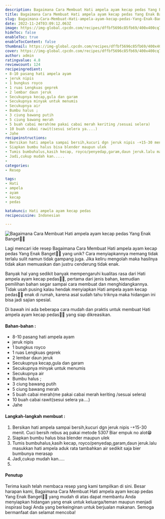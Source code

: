 ```yaml
---
description: Bagaimana Cara Membuat Hati ampela ayam kecap pedas Yang Enak Banget"
title: Bagaimana Cara Membuat Hati ampela ayam kecap pedas Yang Enak Banget
slug: Bagaimana-Cara-Membuat-Hati-ampela-ayam-kecap-pedas-Yang-Enak-Banget
date: 2022-11-24T03:09:12.063Z
image: https://img-global.cpcdn.com/recipes/dffbf5696c85fb69/400x400cq70/photo.jpg
hideToc: false
enableToc: true
enableTocContent: false
thumbnail: https://img-global.cpcdn.com/recipes/dffbf5696c85fb69/400x400cq70/photo.jpg
cover: https://img-global.cpcdn.com/recipes/dffbf5696c85fb69/400x400cq70/photo.jpg
author: admin
ratingvalue: 4.8
reviewcount: 124
recipeingredient:
- 8-10 pasang hati ampela ayam
- jeruk nipis
- 1 bungkus royco
- 1 ruas Lengkuas geprek
- 2 lembar daun jeruk
- Secukupnya kecap,gula dan garam
- Secukupnya minyak untuk menumis
- Secukupnya air
- Bumbu halus ;
- 3 ciung bawang putih
- 5 ciung bawang merah
- 5 buah cabai merah(me pakai cabai merah keriting /sesuai selera)
- 10 buah cabai rawit(sesui selera ya....)
- Jahe
recipeinstructions:
- Bersikan hati ampela sampai bersih,kucuri dgn jeruk nipis -+15-30 menit. Cuci bersih rebus aq pakai metode 5307 Biar empuk no alot😁
- Siapkan bumbu halus bisa blender maupun ulek
- Tumis bumbuhalus,kasih kecap, royco/penyedap,garam,daun jeruk.lalu masukkan hati ampela aduk rata tambahkan air sedikit saja bier bumbunya merasap
- Jadi,cukup mudah kan.....
- 
categories:
- Resep

tags:
- Hati
- ampela
- ayam
- kecap
- pedas

katakunci: Hati ampela ayam kecap pedas
recipecuisine: Indonesian

---
```


![Bagaimana Cara Membuat Hati ampela ayam kecap pedas Yang Enak Banget👩‍🍳](https://img-global.cpcdn.com/recipes/dffbf5696c85fb69/400x400cq70/photo.jpg)

Lagi mencari ide resep Bagaimana Cara Membuat Hati ampela ayam kecap pedas Yang Enak Banget👩‍🍳 yang unik? Cara menyiapkannya memang tidak terlalu sulit namun tidak gampang juga. Jika keliru mengolah maka hasilnya tidak akan memuaskan dan justru cenderung tidak enak.

Banyak hal yang sedikit banyak mempengaruhi kualitas rasa dari Hati ampela ayam kecap pedas👩‍🍳, pertama dari jenis bahan, kemudian pemilihan bahan segar sampai cara membuat dan menghidangkannya. Tidak usah pusing kalau hendak menyiapkan Hati ampela ayam kecap pedas👩‍🍳 enak di rumah, karena asal sudah tahu triknya maka hidangan ini bisa jadi sajian spesial.

Di bawah ini ada beberapa cara mudah dan praktis untuk membuat Hati ampela ayam kecap pedas👩‍🍳 yang siap dikreasikan.

<!--inarticleads1-->

#### Bahan-bahan :

- 8-10 pasang hati ampela ayam
- jeruk nipis
- 1 bungkus royco
- 1 ruas Lengkuas geprek
- 2 lembar daun jeruk
- Secukupnya kecap,gula dan garam
- Secukupnya minyak untuk menumis
- Secukupnya air
- Bumbu halus ;
- 3 ciung bawang putih
- 5 ciung bawang merah
- 5 buah cabai merah(me pakai cabai merah keriting /sesuai selera)
- 10 buah cabai rawit(sesui selera ya....)
- Jahe

<!--inarticleads2-->

#### Langkah-langkah membuat :

1. Bersikan hati ampela sampai bersih,kucuri dgn jeruk nipis -+15-30 menit. Cuci bersih rebus aq pakai metode 5307 Biar empuk no alot😁
1. Siapkan bumbu halus bisa blender maupun ulek
1. Tumis bumbuhalus,kasih kecap, royco/penyedap,garam,daun jeruk.lalu masukkan hati ampela aduk rata tambahkan air sedikit saja bier bumbunya merasap
1. Jadi,cukup mudah kan.....
1. 

#### Penutup

Terima kasih telah membaca resep yang kami tampilkan di sini. Besar harapan kami, Bagaimana Cara Membuat Hati ampela ayam kecap pedas Yang Enak Banget👩‍🍳 yang mudah di atas dapat membantu Anda menyiapkan hidangan yang enak untuk keluarga/teman maupun menjadi inspirasi bagi Anda yang berkeinginan untuk berjualan makanan. Semoga bermanfaat dan selamat mencoba!